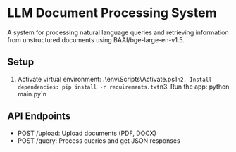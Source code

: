 # LLM Document Processing System

A system for processing natural language queries and retrieving information from unstructured documents using BAAI/bge-large-en-v1.5.

## Setup
1. Activate virtual environment: .\env\Scripts\Activate.ps1`n2. Install dependencies: pip install -r requirements.txt`n3. Run the app: python main.py`n
## API Endpoints
- POST /upload: Upload documents (PDF, DOCX)
- POST /query: Process queries and get JSON responses

